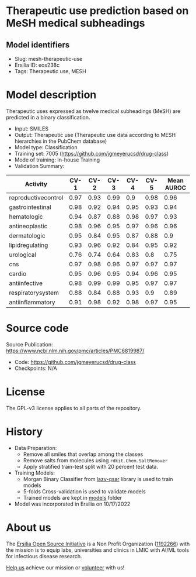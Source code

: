 # Therapeutic use prediction based on MeSH medical subheadings
## Model identifiers
- Slug: mesh-therapeutic-use
- Ersilia ID: eos238c
- Tags: Therapeutic use, MESH

# Model description
Therapeutic uses expressed as twelve medical subheadings (MeSH) are predicted in a binary classification.
- Input: SMILES
- Output: Therapeutic use (Therapeutic use data according to MESH hierarchies in the PubChem database)
- Model type: Classification
- Training set: 7005 (https://github.com/jgmeyerucsd/drug-class)
- Mode of training: In-house Training
- Validation Summary: 

|Activity  |           CV-1 |  CV-2 |  CV-3  | CV-4 |  CV-5 |  Mean AUROC |
| -------- | -------------- | ------|  ------|------|-------|-------------|
|reproductivecontrol  |0.97   |0.93   |0.99   |0.9    |0.98   |0.96      |
|gastrointestinal     |0.98   |0.92   |0.94   |0.95   |0.93   |0.94      |
|hematologic          |0.94   |0.87   |0.88   |0.98   |0.97   |0.93      |
|antineoplastic       |0.98   |0.96   |0.95   |0.97   |0.96   |0.96      |
|dermatologic         |0.95   |0.84   |0.95   |0.87   |0.88   |0.9       |
|lipidregulating      |0.93   |0.96   |0.92   |0.84   |0.95   |0.92      |
|urological           |0.76   |0.74   |0.64   |0.83   |0.8    |0.75      |
|cns                  |0.97   |0.98   |0.96   |0.97   |0.97   |0.97      |
|cardio               |0.95   |0.96   |0.95   |0.94   |0.96   |0.95      |
|antiinfective        |0.98   |0.99   |0.99   |0.95   |0.97   |0.97      |
|respiratorysystem    |0.88   |0.84   |0.88   |0.93   |0.9    |0.89      |
|antiinflammatory     |0.91   |0.98   |0.92   |0.98   |0.97   |0.95      |

# Source code
Source Publication: https://www.ncbi.nlm.nih.gov/pmc/articles/PMC6819987/
- Code: https://github.com/jgmeyerucsd/drug-class
- Checkpoints: N/A

# License
The GPL-v3 license applies to all parts of the repository.

# History 
- Data Preparation:
  - Remove all smiles that overlap among the classes
  - Remove salts from molecules using `rdkit.Chem.SaltRemover`
  - Apply stratified train-test split with 20 percent test data. 
- Training Models:
  - Morgan Binary Classifier from [lazy-qsar](https://github.com/ersilia-os/lazy-qsar) library is used to train models
  - 5-folds Cross-validation is used to validate models
  - Trained models are kept in [models](https://github.com/ersilia-os/eos238c/tree/main/model/framework/models) folder
- Model was incorporated in Ersilia on 10/17/2022

# About us
The [Ersilia Open Source Initiative](https://ersilia.io) is a Non Profit Organization ([1192266](https://register-of-charities.charitycommission.gov.uk/charity-search/-/charity-details/5170657/full-print)) with the mission is to equip labs, universities and clinics in LMIC with AI/ML tools for infectious disease research.

[Help us](https://www.ersilia.io/donate) achieve our mission or [volunteer](https://www.ersilia.io/volunteer) with us!
